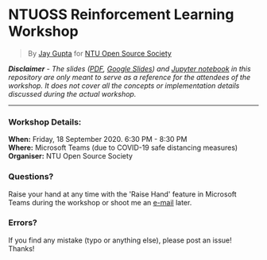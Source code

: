 # NTUOSS Reinforcement Learning Workshop
> By [Jay Gupta](https://github.com/guptajay) for [NTU Open Source Society](https://github.com/ntuoss)

***Disclaimer*** *-* *The slides ([PDF](Slides.pdf), [Google Slides](https://docs.google.com/presentation/d/1wzvwmF85nGoy6s3Yb7ACaG5-ZNORvmXqK2By2dx7UAA/edit?usp=sharing)) and [Jupyter notebook](notebook.ipynb) in this repository are only meant to serve as a reference for the attendees of the workshop. It does not cover all the concepts or implementation details discussed during the actual workshop.*

<hr>

### Workshop Details:

**When:** Friday, 18 September 2020. 6:30 PM - 8:30 PM</br>
**Where:** Microsoft Teams (due to COVID-19 safe distancing measures)</br>
**Organiser:** NTU Open Source Society

### Questions?

Raise your hand at any time with the 'Raise Hand' feature in Microsoft Teams during the workshop or shoot me an [e-mail](mailto:jay002@e.ntu.edu.sg) later.

### Errors?

If you find any mistake (typo or anything else), please post an issue! Thanks!
